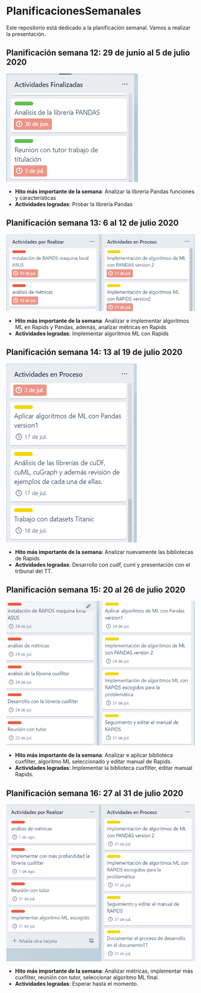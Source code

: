# PlanificacionesSemanales
Este repositorio está dedicado a la planificación semanal. Vamos a realizar la presentación.
## Planificación semana 12: 29 de junio al 5 de julio 2020
![Planificación semana 12](https://github.com/Practicum42-MP-20201/actividad6-JoseGuarnizo/blob/master/PlanificacionSemana12.PNG)

* **Hito más importante de la semana**: Analizar la librería Pandas funciones y características
* **Actividades logradas**: Probar la librería Pandas

## Planificación semana 13: 6 al 12 de julio 2020
![Planificación semana 13](https://github.com/Practicum42-MP-20201/actividad6-JoseGuarnizo/blob/master/PlanificacionSemana13.PNG)

* **Hito más importante de la semana**: Analizar e implementar algoritmos ML en Rapids y Pandas, además, analizar métricas en Rapids
* **Actividades logradas**: Implementar algoritmos ML con Rapids

## Planificación semana 14: 13 al 19 de julio 2020
![Planificación semana 14](https://github.com/Practicum42-MP-20201/actividad6-JoseGuarnizo/blob/master/PlanificacionSemana14.PNG)

* **Hito más importante de la semana**: Analizar nuevamente las bibliotecas de Rapids
* **Actividades logradas**: Desarrollo con cudf, cuml y presentación con el tribunal del TT.

## Planificación semana 15: 20 al 26 de julio 2020
![Planificación semana 15](https://github.com/Practicum42-MP-20201/actividad6-JoseGuarnizo/blob/master/PlanificacionSemana15.PNG)

* **Hito más importante de la semana**: Analizar e aplicar biblioteca cuxfilter, algoritmo ML seleccionado y editar manual de Rapids.
* **Actividades logradas**: Implementar la biblioteca cuxfilter, editar manual Rapids.

## Planificación semana 16: 27 al 31 de julio 2020
![Planificación semana 15](https://github.com/Practicum42-MP-20201/actividad6-JoseGuarnizo/blob/master/PlanificacionSemana16.PNG)

* **Hito más importante de la semana**: Analizar métricas, implementar más cuxfilter, reunión con tutor, seleccionar algoritmo ML final.
* **Actividades logradas**: Esperar hasta el momento.
